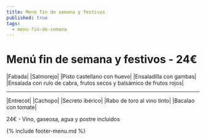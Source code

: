 ```yaml
---
title: Menú fin de semana y festivos
published: true
tags:
  - menu-fin-de-semana
---
```



# Menú fin de semana y festivos - 24€

|Fabada|
|Salmorejo|
|Pisto castellano con huevo|
|Ensaladilla con gambas|
|Ensalada con rulo de cabra, frutos secos y balsámico de frutos rojos|

------

|Entrecot|
|Cachopo|
|Secreto ibérico|
|Rabo de toro al vino tinto|
|Bacalao con tomate|

<!-- |Cordero asado|eligiendo este segundo plato se añade 10€ al menú, en total 34€| -->

24€ - Vino, gaseosa, agua y postre incluidos

{% include footer-menu.md %}
